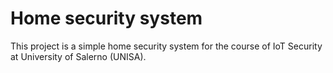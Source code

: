 # Home security system

This project is a simple home security system for the course of IoT Security at University of Salerno (UNISA).
